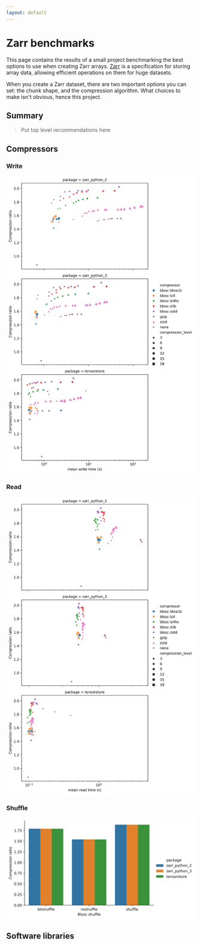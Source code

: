 ```yaml
---
layout: default
---
```


# Zarr benchmarks

This page contains the results of a small project benchmarking the best options to use when creating Zarr arrays.
[Zarr](https://zarr.dev/) is a specification for storing array data, allowing efficient operations on them for huge datasets.

When you create a Zarr dataset, there are two important options you can set: the chunk shape, and the compression algorithm.
What choices to make isn't obvious, hence this project.

## Summary

> Put top level recommendations here

## Compressors

### Write

![alt text](assets/write.png)

### Read

![alt text](assets/read.png)

### Shuffle

![alt text](assets/shuffle.png)

## Software libraries

